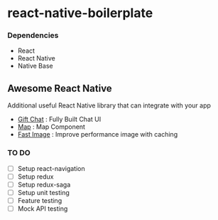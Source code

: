 
# react-native-boilerplate

### Dependencies
- React
- React Native
- Native Base

## Awesome React Native
Additional useful React Native library that can integrate with your app

- [Gift Chat](https://github.com/FaridSafi/react-native-gifted-chat) : Fully Built Chat UI
- [Map](https://github.com/react-community/react-native-maps) : Map Component
- [Fast Image](https://github.com/DylanVann/react-native-fast-image) : Improve performance image with caching

### TO DO
- [ ] Setup react-navigation
- [ ] Setup redux
- [ ] Setup redux-saga
- [ ] Setup unit testing
- [ ] Feature testing
- [ ] Mock API testing
